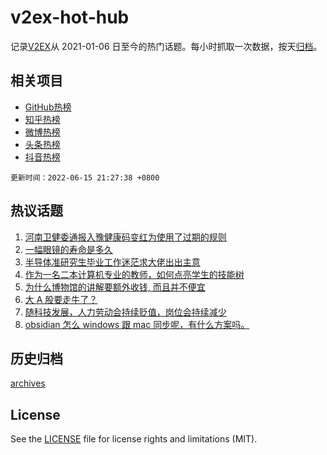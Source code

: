 # v2ex-hot-hub

 记录[V2EX](https://www.v2ex.com/)从 2021-01-06 日至今的热门话题。每小时抓取一次数据，按天[归档](archives)。
 
 ## 相关项目

- [GitHub热榜](https://github.com/snaildev/github-hot-hub)
- [知乎热榜](https://github.com/snaildev/zhihu-hot-hub)
- [微博热榜](https://github.com/snaildev/weibo-hot-hub)
- [头条热榜](https://github.com/snaildev/toutiao-hot-hub)
- [抖音热榜](https://github.com/snaildev/douyin-hot-hub)


 `更新时间：2022-06-15 21:27:38 +0800`

## 热议话题

1. [河南卫健委通报入豫健康码变红为使用了过期的规则](https://www.v2ex.com/t/859812)
1. [一幅眼镜的寿命是多久](https://www.v2ex.com/t/859701)
1. [半导体准研究生毕业工作迷茫求大佬出出主意](https://www.v2ex.com/t/859712)
1. [作为一名二本计算机专业的教师，如何点亮学生的技能树](https://www.v2ex.com/t/859822)
1. [为什么博物馆的讲解要额外收钱, 而且并不便宜](https://www.v2ex.com/t/859638)
1. [大 A 股要走牛了？](https://www.v2ex.com/t/859742)
1. [随科技发展，人力劳动会持续贬值，岗位会持续减少](https://www.v2ex.com/t/859667)
1. [obsidian 怎么 windows 跟 mac 同步呢，有什么方案吗。](https://www.v2ex.com/t/859700)

## 历史归档

[archives](archives)

## License

See the [LICENSE](LICENSE) file for license rights and limitations (MIT).
